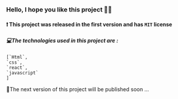### Hello, I hope you like this project 👨‍💻

#### ❗ This project was released in the first version and has `MIT` license

##### 💻The technologies used in this project are :
    [`Html`,
    `css`,
    `react`,
    `javascript`
    ]

🔔The next version of this project will be published soon ...
